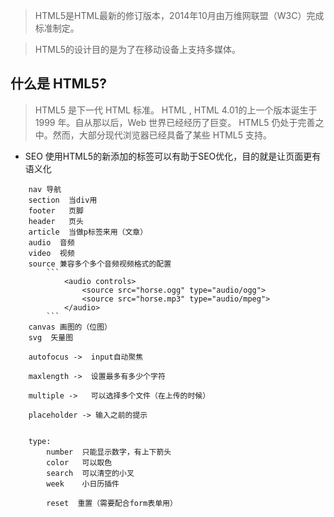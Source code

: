 > HTML5是HTML最新的修订版本，2014年10月由万维网联盟（W3C）完成标准制定。

> HTML5的设计目的是为了在移动设备上支持多媒体。

## 什么是 HTML5?

> HTML5 是下一代 HTML 标准。
> HTML , HTML 4.01的上一个版本诞生于 1999 年。自从那以后，Web 世界已经经历了巨变。
> HTML5 仍处于完善之中。然而，大部分现代浏览器已经具备了某些 HTML5 支持。


- SEO 使用HTML5的新添加的标签可以有助于SEO优化，目的就是让页面更有语义化

```
    nav 导航
    section  当div用
    footer   页脚
    header   页头
    article  当做p标签来用（文章）
    audio  音频
    video  视频
    source 兼容多个多个音频视频格式的配置
        ```
            <audio controls>
                <source src="horse.ogg" type="audio/ogg">
                <source src="horse.mp3" type="audio/mpeg">
            </audio>
        ```
    canvas 画图的（位图）
    svg  矢量图

```

```
    autofocus ->  input自动聚焦

    maxlength ->  设置最多有多少个字符

    multiple ->   可以选择多个文件（在上传的时候）

    placeholder -> 输入之前的提示


    type:
        number  只能显示数字，有上下箭头
        color   可以取色
        search  可以清空的小叉
        week    小日历插件

        reset  重置（需要配合form表单用）

```








